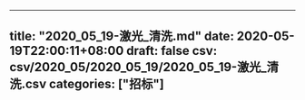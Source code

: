 
---
title: "2020_05_19-激光_清洗.md"
date: 2020-05-19T22:00:11+08:00
draft: false
csv: csv/2020_05/2020_05_19/2020_05_19-激光_清洗.csv
categories: ["招标"]
---
